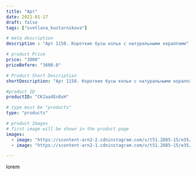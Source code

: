 ```yaml
---
title: "Арт"
date: 2021-01-17
draft: false
tags: ["svetlana_kustarnikova"]

# meta description
description : "Арт 1150. Короткие бусы колье с натуральными кораллами"

# product Price
price: "3000"
priceBefore: "3600.0"

# Product Short Description
shortDescription: "Арт 1150. Короткие бусы колье с натуральными кораллами"

#product ID
productID: "CKJaa4En8xH"

# type must be "products"
type: "products"

# product Images
# first image will be shown in the product page
images:
  - image: "https://scontent-arn2-2.cdninstagram.com/v/t51.2885-15/e35/139615006_164649915097308_5387568088909720762_n.jpg?_nc_ht=scontent-arn2-2.cdninstagram.com&_nc_cat=100&_nc_ohc=Fw9OG8p-Z-gAX-jN739&se=7&tp=1&oh=877effc3d7bcc0452b173ac8534c232d&oe=605F81D3&ig_cache_key=MjQ4ODYzNjQ2MzEwNzU5OTU1Mg%3D%3D.2"
  - image: "https://scontent-arn2-1.cdninstagram.com/v/t51.2885-15/e35/139414200_112559890776995_7701026962980304404_n.jpg?_nc_ht=scontent-arn2-1.cdninstagram.com&_nc_cat=111&_nc_ohc=ByFHqYPzvfQAX-SoOO7&se=8&tp=1&oh=f8f257dcecace7f41a541483985e12fe&oe=6060CA7D&ig_cache_key=MjQ4ODYzNjQ2MzEyNDM2NzgzMg%3D%3D.2"

---
```

lorem
